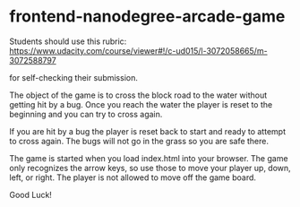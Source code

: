 frontend-nanodegree-arcade-game
===============================

Students should use this rubric: https://www.udacity.com/course/viewer#!/c-ud015/l-3072058665/m-3072588797

for self-checking their submission.

The object of the game is to cross the block road to the water without getting hit by a bug.  Once you reach the water the player is reset to the beginning and you can try to cross again.

If you are hit by a bug the player is reset back to start and ready to attempt to cross again.   The bugs will not go in the grass so you are safe there.

The game is started when you load index.html into your browser.  The game only recognizes the arrow keys, so use those to move your player up, down, left, or right.  The player is not allowed to move off the game board.

Good Luck!

